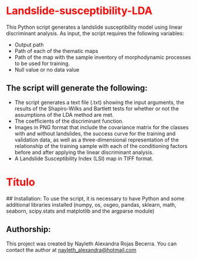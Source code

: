 <html>
<head></head>
<body>
  <h1 style="color: red;">Landslide-susceptibility-LDA</h1>
</body>
</html>

This Python script generates a landslide susceptibility model using linear discriminant analysis. As input, the script requires the following variables:

- Output path
- Path of each of the thematic maps
- Path of the map with the sample inventory of morphodynamic processes to be used for training.
- Null value or no data value

## The script will generate the following:

- The script generates a text file (.txt) showing the input arguments, the results of the Shapiro-Wilks and Bartlett tests for whether or not the assumptions of the LDA method are met.
- The coefficients of the discriminant function. 
- Images in PNG format that include the covariance matrix for the classes with and without landslides, the success curve for the training and validation data, as well as a three-dimensional representation of the relationship of the training sample with each of the conditioning factors before and after applying the linear discriminant analysis.
- A Landslide Susceptibility Index (LSI) map in TIFF format.
<h1 style="color: red;">Título</h1>
## Installation:
To use the script, it is necessary to have Python and some additional libraries installed (numpy, os, osgeo, pandas, sklearn, math, seaborn, scipy.stats and matplotlib and the argparse module)

## Authorship:
This project was created by Nayleth Alexandra Rojas Becerra. You can contact the author at nayleth_alexandra@hotmail.com

